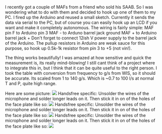 I recently got a couple of MAFs from a friend who sold his SAAB. 
So I was wondering what to do with them and decided to hook up one of them to my PC. 
I fired up the Arduino and reused a small sketch. Currently it sends the data via serial to the PC, but of course you can easily hook up an LCD if you want and make it completely autonomous.
The wiring is fairly simple:
MAF pin F to Arduino pin 3
MAF - to Arduno barrel jack ground
MAF + to Arduino barrel jack +
Don't forget to connect 12ish V power supply to the barrel jack of the Arduino.
The pullup resistors in Arduino are weak sauce for this purpose, so hook up 0.5k-1k resistor from pin 3 to +5 (not vin!).

The thing works beautifully! I was amazed at how sensitive and quick the measurement is, its really mind-blowing! 
I still cant think of a project where to integrate this in, but I think that it can be quite useful to the right person. 
I took the table with conversion from frequency to g/s from WIS, so it should be accurate. Its scaled from 1 to 140 g/s. 
Which is ~0.7 to 100 l/s at normal T and  P, quite high range.

Here are some picture:
![](https://preview.ibb.co/bzwQoH/MAF1.jpg)
Handsfree specific:
Unsolder the wires of the microphone and solder longer leads on it. Then stick it in on of the holes of the face plate like so:
![](https://preview.ibb.co/gwTGvx/MAF2.jpg)
Handsfree specific:
Unsolder the wires of the microphone and solder longer leads on it. Then stick it in on of the holes of the face plate like so:
![](https://preview.ibb.co/mmVh2c/Mafdemo2.png)
Handsfree specific:
Unsolder the wires of the microphone and solder longer leads on it. Then stick it in on of the holes of the face plate like so:
![](https://preview.ibb.co/dC1Bvx/Mafdemo1.png)
